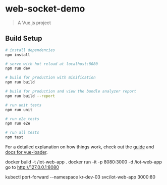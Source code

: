 # web-socket-demo

> A Vue.js project

## Build Setup

``` bash
# install dependencies
npm install

# serve with hot reload at localhost:8080
npm run dev

# build for production with minification
npm run build

# build for production and view the bundle analyzer report
npm run build --report

# run unit tests
npm run unit

# run e2e tests
npm run e2e

# run all tests
npm test
```

For a detailed explanation on how things work, check out the [guide](http://vuejs-templates.github.io/webpack/) and [docs for vue-loader](http://vuejs.github.io/vue-loader).


docker build -t <usernam>/iot-web-app .
docker run -it -p 8080:3000 -d <username>/iot-web-app
go to http://127.0.0.1:8080

kubectl port-forward --namespace kr-dev-03 svc/iot-web-app 3000:80
